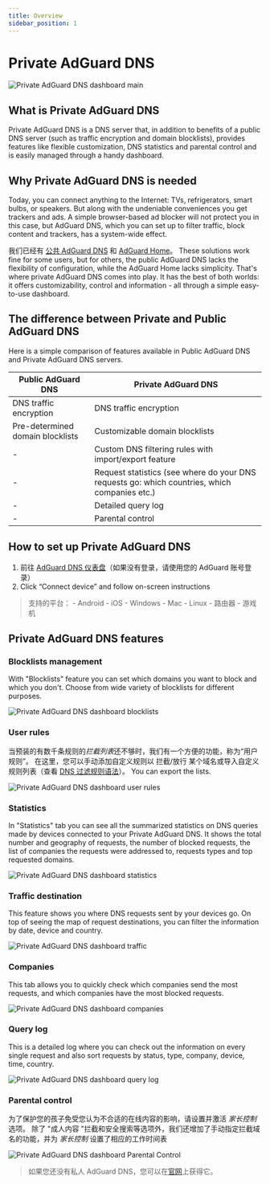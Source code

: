 ```yaml
---
title: Overview
sidebar_position: 1
---
```


# Private AdGuard DNS

![Private AdGuard DNS dashboard main](https://cdn.adguard.com/public/Adguard/Blog/private_adguard_dns/main.png)

## What is Private AdGuard DNS

Private AdGuard DNS is a DNS server that, in addition to benefits of a public DNS server (such as traffic encryption and domain blocklists), provides features like flexible customization, DNS statistics and parental control and is easily managed through a handy dashboard.

## Why Private AdGuard DNS is needed

Today, you can connect anything to the Internet: TVs, refrigerators, smart bulbs, or speakers. But along with the undeniable conveniences you get trackers and ads. A simple browser-based ad blocker will not protect you in this case, but AdGuard DNS, which you can set up to filter traffic, block content and trackers, has a system-wide effect.

我们已经有 [公共 AdGuard DNS](../public-dns/overview.md) 和 [AdGuard Home](https://github.com/AdguardTeam/AdGuardHome)。 These solutions work fine for some users, but for others, the public AdGuard DNS lacks the flexibility of configuration, while the AdGuard Home lacks simplicity. That's where private AdGuard DNS comes into play. It has the best of both worlds: it offers customizability, control and information - all through a simple easy-to-use dashboard.

## The difference between Private and Public AdGuard DNS

Here is a simple comparison of features available in Public AdGuard DNS and Private AdGuard DNS servers.

| Public AdGuard DNS               | Private AdGuard DNS                                                                           |
| -------------------------------- | --------------------------------------------------------------------------------------------- |
| DNS traffic encryption           | DNS traffic encryption                                                                        |
| Pre-determined domain blocklists | Customizable domain blocklists                                                                |
| -                                | Custom DNS filtering rules with import/export feature                                         |
| -                                | Request statistics (see where do your DNS requests go: which countries, which companies etc.) |
| -                                | Detailed query log                                                                            |
| -                                | Parental control                                                                              |

## How to set up Private AdGuard DNS

1. 前往 [AdGuard DNS 仪表盘](https://adguard-dns.io/dashboard/)（如果没有登录，请使用您的 AdGuard 账号登录）
2. Click “Connect device” and follow on-screen instructions

> 支持的平台： - Android - iOS - Windows - Mac - Linux - 路由器 - 游戏机


## Private AdGuard DNS features

### Blocklists management

With "Blocklists" feature you can set which domains you want to block and which you don't. Сhoose from wide variety of blocklists for different purposes.

![Private AdGuard DNS dashboard blocklists](https://cdn.adguard.com/public/Adguard/Blog/private_adguard_dns/blocklists.png)

### User rules

当预装的有数千条规则的*拦截列表*还不够时，我们有一个方便的功能，称为“用户规则”。 在这里，您可以手动添加自定义规则以 拦截/放行 某个域名或导入自定义规则列表（查看 [DNS 过滤规则语法](../general/dns-filtering-syntax.md)）。 You can export the lists.

![Private AdGuard DNS dashboard user rules](https://cdn.adguard.com/public/Adguard/Blog/private_adguard_dns/import.png)

### Statistics

In "Statistics" tab you can see all the summarized statistics on DNS queries made by devices connected to your Private AdGuard  DNS. It shows the total number and geography of requests, the number of blocked requests, the list of companies the requests were addressed to, requests types and top requested domains.

![Private AdGuard DNS dashboard statistics](https://cdn.adguard.com/public/Adguard/Blog/private_adguard_dns/statistics.png)

### Traffic destination

This feature shows you where DNS requests sent by your devices go. On top of seeing the map of request destinations, you can filter the information by date, device and country.

![Private AdGuard DNS dashboard traffic](https://cdn.adguard.com/public/Adguard/Blog/private_adguard_dns/traffic_destination.png)

### Companies

This tab allows you to quickly check which companies send the most requests, and which companies have the most blocked requests.

![Private AdGuard DNS dashboard companies](https://cdn.adguard.com/public/Adguard/Blog/private_adguard_dns/companies.png)

### Query log

This is a detailed log where you can check out the information on every single request and also sort requests by status, type, company, device, time, country.

![Private AdGuard DNS dashboard query log](https://cdn.adguard.com/public/Adguard/Blog/private_adguard_dns/query_log.png)

### Parental control

为了保护您的孩子免受您认为不合适的在线内容的影响，请设置并激活 *家长控制*选项。 除了 "成人内容 "拦截和安全搜索等选项外，我们还增加了手动指定拦截域名的功能，并为 *家长控制* 设置了相应的工作时间表

![Private AdGuard DNS dashboard Parental Control](https://cdn.adguard.com/public/Adguard/Blog/private_adguard_dns/parental_control.png)
> 如果您还没有私人 AdGuard DNS，您可以在[官网](https://adguard-dns.io/)上获得它。